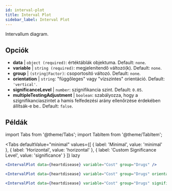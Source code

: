 ```yaml
---
id: interval-plot
title: Interval Plot
sidebar_label: Interval Plot
---
```


Intervallum diagram.

## Opciók

* __data__ | `object (required)`: értéktáblák objektuma. Default: `none`.
* __variable__ | `string (required)`: megjelenítendő változó(k). Default: `none`.
* __group__ | `(string|Factor)`: csoportosító változó. Default: `none`.
* __orientation__ | `string`: "függőleges" vagy "vízszintes" orientáció. Default: `'vertical'`.
* __significanceLevel__ | `number`: szignifikancia szint. Default: `0.05`.
* __multipleTestingAdjustment__ | `boolean`: szabályozza, hogy a szignifikanciaszintet a hamis felfedezési arány ellenőrzése érdekében állítsák-e be.. Default: `false`.


## Példák

import Tabs from '@theme/Tabs';
import TabItem from '@theme/TabItem';

<Tabs
    defaultValue="minimal"
    values={[
        { label: 'Minimal', value: 'minimal' },
        { label: 'Horizontal', value: 'horizontal' },
        { label: 'Custom Significance Level', value: 'significance' }
    ]}
    lazy
>

<TabItem value="minimal">

```jsx live
<IntervalPlot data={heartdisease} variable="Cost" group="Drugs" />
```
</TabItem>

<TabItem value="horizontal">

```jsx live
<IntervalPlot data={heartdisease} variable="Cost" group="Drugs" orientation="horizontal" />
```

</TabItem>

<TabItem value="significance">

```jsx live
<IntervalPlot data={heartdisease} variable="Cost" group="Drugs" significanceLevel={0.01} />
```
</TabItem>

</Tabs>
